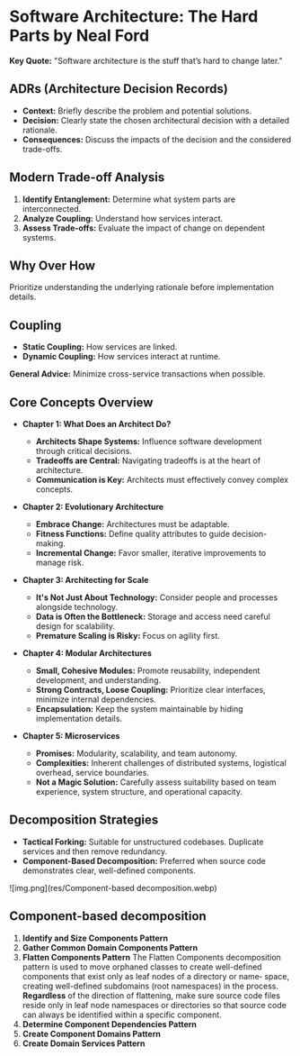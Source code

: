 # Software Architecture: The Hard Parts by Neal Ford

**Key Quote:** "Software architecture is the stuff that’s hard to change later."

## ADRs (Architecture Decision Records)

* **Context:**  Briefly describe the problem and potential solutions.
* **Decision:**  Clearly state the chosen architectural decision with a detailed rationale.
* **Consequences:**  Discuss the impacts of the decision and the considered trade-offs.

## Modern Trade-off Analysis

1. **Identify Entanglement:** Determine what system parts are interconnected.
2. **Analyze Coupling:**  Understand how services interact.
3. **Assess Trade-offs:**  Evaluate the impact of change on dependent systems.

## Why Over How

Prioritize understanding the underlying rationale before implementation details.

## Coupling

* **Static Coupling:**  How services are linked.
* **Dynamic Coupling:**  How services interact at runtime.

**General Advice:**  Minimize cross-service transactions when possible.

## Core Concepts Overview

* **Chapter 1: What Does an Architect Do?**
  * **Architects Shape Systems:** Influence software development through critical decisions.
  * **Tradeoffs are Central:** Navigating tradeoffs is at the heart of architecture.
  * **Communication is Key:**  Architects must effectively convey complex concepts.

* **Chapter 2: Evolutionary Architecture**
  * **Embrace Change:**  Architectures must be adaptable.
  * **Fitness Functions:**  Define quality attributes to guide decision-making.
  * **Incremental Change:**  Favor smaller, iterative improvements to manage risk.

* **Chapter 3: Architecting for Scale**
  * **It's Not Just About Technology:**  Consider people and processes alongside technology.
  * **Data is Often the Bottleneck:**   Storage and access need careful design for scalability.
  * **Premature Scaling is Risky:**  Focus on agility first.

* **Chapter 4: Modular Architectures**
  * **Small, Cohesive Modules:**  Promote reusability, independent development, and understanding.
  * **Strong Contracts, Loose Coupling:**  Prioritize clear interfaces, minimize internal
    dependencies.
  * **Encapsulation:** Keep the system maintainable by hiding implementation details.

* **Chapter 5: Microservices**
  * **Promises:** Modularity, scalability, and team autonomy.
  * **Complexities:**  Inherent challenges of distributed systems, logistical overhead, service
    boundaries.
  * **Not a Magic Solution:**  Carefully assess suitability based on team experience, system
    structure, and operational capacity.

## Decomposition Strategies

* **Tactical Forking:**  Suitable for unstructured codebases. Duplicate services and then remove
  redundancy.
* **Component-Based Decomposition:**  Preferred when source code demonstrates clear, well-defined
  components.

![img.png](res/Component-based decomposition.webp)

## Component-based decomposition

1. **Identify and Size Components Pattern**
2. **Gather Common Domain Components Pattern**
3. **Flatten Components Pattern** The Flatten Components decomposition pattern is used to move
   orphaned classes to create well-defined components that exist only as leaf nodes of a directory
   or name‐ space, creating well-defined subdomains (root namespaces) in the process. **Regardless** of
   the direction of flattening, make sure source code files reside only in leaf node namespaces or
   directories so that source code can always be identified within a specific component.
4. **Determine Component Dependencies Pattern**
5. **Create Component Domains Pattern**
6. **Create Domain Services Pattern** 
